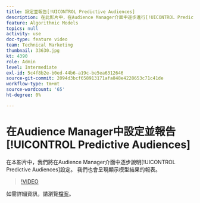 ```yaml
---
title: 設定並報告[!UICONTROL Predictive Audiences]
description: 在此影片中，在Audience Manager介面中逐步進行[!UICONTROL Predictive Audiences]設定。 請參閱顯示模型結果的報表。
feature: Algorithmic Models
topics: null
activity: use
doc-type: feature video
team: Technical Marketing
thumbnail: 33630.jpg
kt: 4390
role: Admin
level: Intermediate
exl-id: 5c4f8b2e-b0ed-44b6-a19c-be5ea6312646
source-git-commit: 2094d3bcf658913171afa848e4228653c71c41de
workflow-type: tm+mt
source-wordcount: '65'
ht-degree: 0%

---
```


# 在Audience Manager中設定並報告[!UICONTROL Predictive Audiences]

在本影片中，我們將在Audience Manager介面中逐步說明[!UICONTROL Predictive Audiences]設定。 我們也會呈現顯示模型結果的報表。

>[!VIDEO](https://video.tv.adobe.com/v/33630/?quality=12)

如需詳細資訊，請瀏覽[檔案](https://experienceleague.adobe.com/docs/audience-manager/user-guide/features/algorithmic-models/predictive-audiences/predictive-audiences.html?lang=zh-Hant)。
